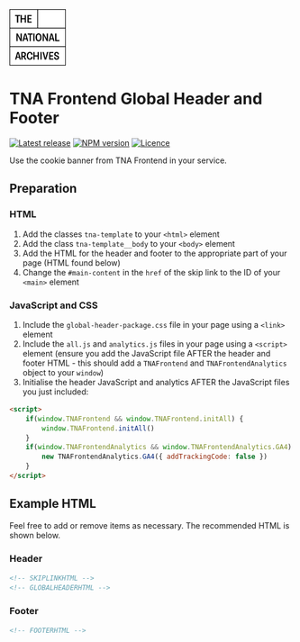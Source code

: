 <img src="../../assets/images/tna-square-logo.svg" alt="The National Archives logo" title="The National Archives" width="100">

# TNA Frontend Global Header and Footer

[![Latest release](https://img.shields.io/github/v/release/nationalarchives/tna-frontend?style=flat-square&logo=github&logoColor=white&sort=semver)](https://github.com/nationalarchives/tna-frontend/releases)
[![NPM version](https://img.shields.io/npm/v/@nationalarchives/frontend-global-header?style=flat-square&logo=npm&logoColor=white)](https://www.npmjs.com/package/@nationalarchives/frontend-global-header)
[![Licence](https://img.shields.io/github/license/nationalarchives/tna-frontend?style=flat-square)](https://github.com/nationalarchives/tna-frontend/blob/main/LICENCE)

Use the cookie banner from TNA Frontend in your service.

## Preparation

### HTML

1. Add the classes `tna-template` to your `<html>` element
1. Add the class `tna-template__body` to your `<body>` element
1. Add the HTML for the header and footer to the appropriate part of your page (HTML found below)
1. Change the `#main-content` in the `href` of the skip link to the ID of your `<main>` element

### JavaScript and CSS

1. Include the `global-header-package.css` file in your page using a `<link>` element
1. Include the `all.js` and `analytics.js` files in your page using a `<script>` element (ensure you add the JavaScript file AFTER the header and footer HTML - this should add a `TNAFrontend` and `TNAFrontendAnalytics` object to your `window`)
1. Initialise the header JavaScript and analytics AFTER the JavaScript files you just included:

```html
<script>
    if(window.TNAFrontend && window.TNAFrontend.initAll) {
        window.TNAFrontend.initAll()
    }
    if(window.TNAFrontendAnalytics && window.TNAFrontendAnalytics.GA4) {
        new TNAFrontendAnalytics.GA4({ addTrackingCode: false })
    }
</script>
```

## Example HTML

Feel free to add or remove items as necessary. The recommended HTML is shown below.

### Header

```html
<!-- SKIPLINKHTML -->
<!-- GLOBALHEADERHTML -->
```

### Footer

```html
<!-- FOOTERHTML -->
```
